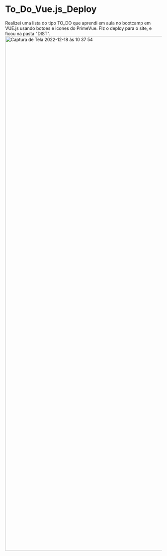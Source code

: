 # To_Do_Vue.js_Deploy
Realizei uma lista do tipo TO_DO que aprendi em aula no bootcamp em VUE.js usando botoes e icones do PrimeVue. FIz o deploy para o site, e ficou na pasta "DIST".
<img width="1651" alt="Captura de Tela 2022-12-18 às 10 37 54" src="https://user-images.githubusercontent.com/112344339/208301435-56d9238a-2d93-47fe-820e-34d0d6593463.png">
